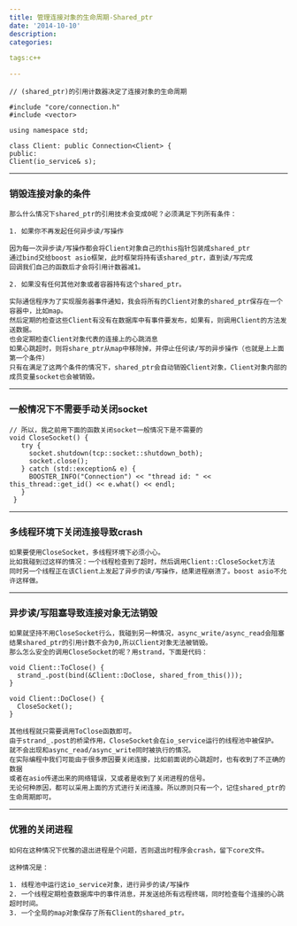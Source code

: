 ```yaml
---
title: 管理连接对象的生命周期-Shared_ptr
date: '2014-10-10'
description:
categories:

tags:c++

---
```

 

	// (shared_ptr)的引用计数器决定了连接对象的生命周期

	#include "core/connection.h"  
	#include <vector>  
	  
	using namespace std;  
	  
	class Client: public Connection<Client> {  
	public:  
	Client(io_service& s);  

---

### 销毁连接对象的条件

	那么什么情况下shared_ptr的引用技术会变成0呢？必须满足下列所有条件：

	1. 如果你不再发起任何异步读/写操作

	因为每一次异步读/写操作都会将Client对象自己的this指针包装成shared_ptr
	通过bind交给boost asio框架，此时框架将持有该shared_ptr，直到读/写完成
	回调我们自己的函数后才会将引用计数器减1。

	2. 如果没有任何其他对象或者容器持有这个shared_ptr。

	实际通信程序为了实现服务器事件通知，我会将所有的Client对象的shared_ptr保存在一个容器中，比如map。
	然后定期的检查这些Client有没有在数据库中有事件要发布，如果有，则调用Client的方法发送数据。
	也会定期检查Client对象代表的连接上的心跳消息
	如果心跳超时，则将share_ptr从map中移除掉，并停止任何读/写的异步操作（也就是上上面第一个条件）
	只有在满足了这两个条件的情况下，shared_ptr会自动销毁Client对象，Client对象内部的成员变量socket也会被销毁。

---

### 一般情况下不需要手动关闭socket

	// 所以，我之前用下面的函数关闭socket一般情况下是不需要的
	void CloseSocket() {    
	   try {    
	     socket.shutdown(tcp::socket::shutdown_both);    
	     socket.close();    
	   } catch (std::exception& e) {    
	     BOOSTER_INFO("Connection") << "thread id: " << this_thread::get_id() << e.what() << endl;    
	   }    
	 }    

---

### 多线程环境下关闭连接导致crash

	如果要使用CloseSocket，多线程环境下必须小心。
	比如我碰到过这样的情况：一个线程检查到了超时，然后调用Client::CloseSocket方法
	同时另一个线程正在该Client上发起了异步的读/写操作，结果进程崩溃了。boost asio不允许这样做。

---

### 异步读/写阻塞导致连接对象无法销毁

	如果就坚持不用CloseSocket行么，我碰到另一种情况，async_write/async_read会阻塞
	结果shared_ptr的引用计数不会为0,所以Client对象无法被销毁。
	那么怎么安全的调用CloseSocket的呢？用strand，下面是代码：

	void Client::ToClose() {  
	  strand_.post(bind(&Client::DoClose, shared_from_this()));  
	}  
	  
	void Client::DoClose() {  
	  CloseSocket();  
	}
  
	其他线程就只需要调用ToClose函数即可。
	由于strand_.post的桥梁作用，CloseSocket会在io_service运行的线程池中被保护。
	就不会出现和async_read/async_write同时被执行的情况。
	在实际编程中我们可能由于很多原因要关闭连接，比如前面说的心跳超时，也有收到了不正确的数据
	或者在asio传递出来的网络错误，又或者是收到了关闭进程的信号。
	无论何种原因，都可以采用上面的方式进行关闭连接。所以原则只有一个，记住shared_ptr的生命周期即可。

---

### 优雅的关闭进程

	如何在这种情况下优雅的退出进程是个问题，否则退出时程序会crash，留下core文件。

	这种情况是：

	1. 线程池中运行这io_service对象，进行异步的读/写操作
	2. 一个线程定期检查数据库中的事件消息，并发送给所有远程终端，同时检查每个连接的心跳超时时间。
	3. 一个全局的map对象保存了所有Client的shared_ptr。


